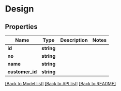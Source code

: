 # Design

## Properties
Name | Type | Description | Notes
------------ | ------------- | ------------- | -------------
**id** | **string** |  | 
**no** | **string** |  | 
**name** | **string** |  | 
**customer_id** | **string** |  | 

[[Back to Model list]](../../README.md#documentation-for-models) [[Back to API list]](../../README.md#documentation-for-api-endpoints) [[Back to README]](../../README.md)

